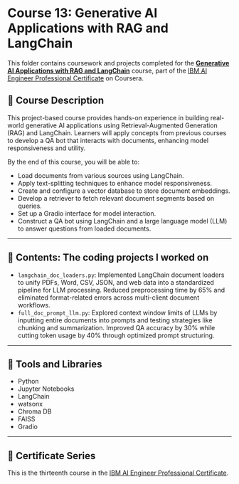 # Course 13: Generative AI Applications with RAG and LangChain

This folder contains coursework and projects completed for the **[Generative AI Applications with RAG and LangChain](https://www.coursera.org/learn/project-generative-ai-applications-with-rag-and-langchain?specialization=ai-engineer)** course, part of the [IBM AI Engineer Professional Certificate](https://www.coursera.org/professional-certificates/ai-engineer) on Coursera.

## 🧠 Course Description

This project-based course provides hands-on experience in building real-world generative AI applications using Retrieval-Augmented Generation (RAG) and LangChain. Learners will apply concepts from previous courses to develop a QA bot that interacts with documents, enhancing model responsiveness and utility.

By the end of this course, you will be able to:

- Load documents from various sources using LangChain.
- Apply text-splitting techniques to enhance model responsiveness.
- Create and configure a vector database to store document embeddings.
- Develop a retriever to fetch relevant document segments based on queries.
- Set up a Gradio interface for model interaction.
- Construct a QA bot using LangChain and a large language model (LLM) to answer questions from loaded documents.

---

## 📂 Contents: The coding projects I worked on

- `langchain_doc_loaders.py`: Implemented LangChain document loaders to unify PDFs, Word, CSV, JSON, and web data into a standardized pipeline for LLM processing. Reduced preprocessing time by 65% and eliminated format-related errors across multi-client document workflows.
- `full_doc_prompt_llm.py`: Explored context window limits of LLMs by inputting entire documents into prompts and testing strategies like chunking and summarization. Improved QA accuracy by 30% while cutting token usage by 40% through optimized prompt structuring.

---

## 🔧 Tools and Libraries

- Python
- Jupyter Notebooks
- LangChain
- watsonx
- Chroma DB
- FAISS
- Gradio

---

## 📌 Certificate Series

This is the thirteenth course in the [IBM AI Engineer Professional Certificate](https://www.coursera.org/professional-certificates/ai-engineer).
